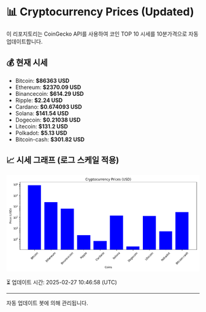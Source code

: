 
# 📊 Cryptocurrency Prices (Updated)

이 리포지토리는 CoinGecko API를 사용하여 코인 TOP 10 시세를 10분가격으로 자동 업데이트합니다.

## 💰 현재 시세
- Bitcoin: **$86363 USD**
- Ethereum: **$2370.09 USD**
- Binancecoin: **$614.29 USD**
- Ripple: **$2.24 USD**
- Cardano: **$0.674093 USD**
- Solana: **$141.54 USD**
- Dogecoin: **$0.21038 USD**
- Litecoin: **$131.2 USD**
- Polkadot: **$5.13 USD**
- Bitcoin-cash: **$301.82 USD**

## 📈 시세 그래프 (로그 스케일 적용)
![Crypto Prices](crypto_prices.png)

⏳ 업데이트 시간: 2025-02-27 10:46:58 (UTC)

---
자동 업데이트 봇에 의해 관리됩니다.
